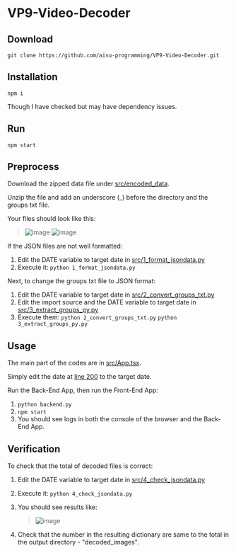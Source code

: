 # VP9-Video-Decoder

## Download
`git clone https://github.com/aisu-programming/VP9-Video-Decoder.git`

## Installation
`npm i`

Though I have checked but may have dependency issues.

## Run
`npm start`

## Preprocess
Download the zipped data file under [src/encoded_data](https://github.com/aisu-programming/VP9-Video-Decoder/blob/master/src/encoded_data).

Unzip the file and add an underscore (_) before the directory and the groups txt file.

Your files should look like this:
> ![image](https://github.com/aisu-programming/VP9-Video-Decoder/assets/66176726/abcabbe9-7e91-431c-b9f1-391166a4470c)
> ![image](https://github.com/aisu-programming/VP9-Video-Decoder/assets/66176726/2d705469-7d9e-4756-9d37-9c9f77b767ea)

If the JSON files are not well formatted:
1. Edit the DATE variable to target date in [src/1_format_jsondata.py](https://github.com/aisu-programming/VP9-Video-Decoder/blob/master/src/1_format_jsondata.py)
2. Execute it: `python 1_format_jsondata.py`

Next, to change the groups txt file to JSON format:
1. Edit the DATE variable to target date in [src/2_convert_groups_txt.py](https://github.com/aisu-programming/VP9-Video-Decoder/blob/master/src/2_convert_groups_txt.py)
2. Edit the import source and the DATE variable to target date in [src/3_extract_groups_py.py](https://github.com/aisu-programming/VP9-Video-Decoder/blob/master/src/3_extract_groups_py.py)
3. Execute them: `python 2_convert_groups_txt.py` `python 3_extract_groups_py.py`

## Usage
The main part of the codes are in [src/App.tsx](https://github.com/aisu-programming/VP9-Video-Decoder/blob/master/src/App.tsx).

Simply edit the date at [line 200](https://github.com/aisu-programming/VP9-Video-Decoder/blob/master/src/App.tsx#L200) to the target date.

Run the Back-End App, then run the Front-End App:
1. `python backend.py`
2. `npm start`
3. You should see logs in both the console of the browser and the Back-End App.

## Verification
To check that the total of decoded files is correct:
1. Edit the DATE variable to target date in [src/4_check_jsondata.py](https://github.com/aisu-programming/VP9-Video-Decoder/blob/master/4_check_jsondata.py)
2. Execute it: `python 4_check_jsondata.py`
3. You should see results like:

   > ![image](https://github.com/aisu-programming/VP9-Video-Decoder/assets/66176726/4921e668-e4ae-4284-a634-c36d5e4ed53c)
4. Check that the number in the resulting dictionary are same to the total in the output directory - "decoded_images".
